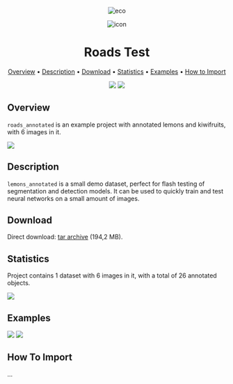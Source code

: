 
<div align="center" markdown> 

![eco](https://i.imgur.com/UdBujFN.png) 

![icon]() 

# Roads Test  

<p align="center">

  <a href="#overview">Overview</a> •
  <a href="#description">Description</a> •
  <a href="#download">Download</a> •
  <a href="#statistics">Statistics</a> •
  <a href="#examples">Examples</a> •
  <a href="#how-to-import">How to Import</a> 
</p>

[![](https://img.shields.io/badge/slack-chat-green.svg?logo=slack)](https://supervise.ly/slack) 
[![](https://img.shields.io/docker/v/supervisely-ecosystem/roads-test)](https://github.com/supervisely-ecosystem/roads-test)
</div>



## Overview 

 `roads_annotated` is an example project with annotated lemons and kiwifruits, with 6 images in it. 

![](https://i.imgur.com/94p4Ysf.jpg)

## Description 

`lemons_annotated` is a small demo dataset, perfect for flash testing of segmentation and detection models. It can be used to quickly train and test neural networks on a small amount of images.

## Download

Direct download: [tar archive](https://cloud.enterprise.deepsystems.io/s/8WEI4I55nhCKj1I/download) (194,2 MB).

## Statistics

Project contains 1 dataset with 6 images in it, with a total of 26 annotated objects. 

![](https://i.imgur.com/x7xjiu8.jpg)

## Examples

![](https://i.imgur.com/wd243ip.png) ![](https://i.imgur.com/ldSWlUG.png) 

## How To Import

...
